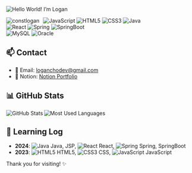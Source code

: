 ![Hello World! I’m Logan](https://github.com/loganchodev/loganchodev/assets/161540640/ba26089b-81db-4bd4-b1a6-586bf4df2654)

  <img src="https://github.com/loganchodev/loganchodev/assets/161540640/76972b66-6643-4d85-86d3-b66eac2a3c1a" alt="constlogan" style="float:left; margin-right: 10px;" />
  <img src="https://img.shields.io/badge/-JavaScript-F7DF1E?style=flat-square&logo=javascript&logoColor=black" alt="JavaScript" />
  <img src="https://img.shields.io/badge/-HTML5-E34F26?style=flat-square&logo=html5&logoColor=white" alt="HTML5" />
  <img src="https://img.shields.io/badge/-CSS3-1572B6?style=flat-square&logo=css3&logoColor=white" alt="CSS3" />
  <img src="https://img.shields.io/badge/-Java-007396?style=flat-square&logo=java&logoColor=white" alt="Java" /><br>
  <img src="https://img.shields.io/badge/-React-61DAFB?style=flat-square&logo=react&logoColor=black" alt="React" />
  <img src="https://img.shields.io/badge/-Spring-6DB33F?style=flat-square&logo=spring&logoColor=white" alt="Spring" />
  <img src="https://img.shields.io/badge/-SpringBoot-6DB33F?style=flat-square&logo=spring-boot&logoColor=white" alt="SpringBoot" /><br>
  <img src="https://img.shields.io/badge/-MySQL-4479A1?style=flat-square&logo=mysql&logoColor=white" alt="MySQL" />
  <img src="https://img.shields.io/badge/-Oracle-F80000?style=flat-square&logo=oracle&logoColor=white" alt="Oracle" />

## 📫 Contact

- 📧 Email: [loganchodev@gmail.com](mailto:loganchodev@gmail.com)
- 🔗 Notion: [Notion Portfolio](https://www.notion.so/loganchodev)

## 📊 GitHub Stats

<a href="https://github.com/loganchodev">
  <img align="left" src="https://github-readme-stats.vercel.app/api?username=loganchodev&show_icons=true&hide_border=true&theme=vue&bg_color=00000000" alt="GitHub Stats" />
</a>
<a href="https://github.com/loganchodev">
  <img align="left" src="https://github-readme-stats.vercel.app/api/top-langs/?username=loganchodev&layout=compact&hide_border=true&theme=vue&bg_color=00000000" alt="Most Used Languages" />
</a>

<br clear="left"/>

## 📝 Learning Log

- **2024**: ![Java](https://img.icons8.com/color/24/000000/java-coffee-cup-logo--v1.png) Java, JSP, ![React](https://img.icons8.com/officel/24/000000/react.png) React, ![Spring](https://img.icons8.com/color/24/000000/spring-logo.png) Spring, SpringBoot
- **2023**: ![HTML5](https://img.icons8.com/color/24/000000/html-5--v1.png) HTML5, ![CSS3](https://img.icons8.com/color/24/000000/css3.png) CSS, ![JavaScript](https://img.icons8.com/color/24/000000/javascript--v1.png) JavaScript


Thank you for visiting! ✨
